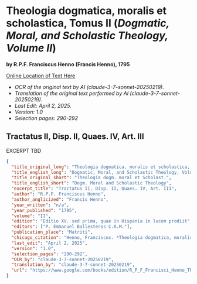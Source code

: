 # Theologia dogmatica, moralis et scholastica, Tomus II (*Dogmatic, Moral, and Scholastic Theology, Volume II*)

**by R.P.F. Franciscus Henno (Francis Henno), 1795**

[Online Location of Text Here](https://www.google.com/books/edition/R_P_F_Francisci_Henno_Theologia_dogm_mor/HblTUSfaCJ4C?hl=en&gbpv=1&dq=Utrum%20credant%20quod%20Papa%20canonice%20electus%2C%20qui%20pro%20temper%20fuerit&pg=PA290&printsec=frontcover)

- *OCR of the original text by AI (claude-3-7-sonnet-20250219).*
- *Translation of the original text performed by AI (claude-3-7-sonnet-20250219).*
- *Last Edit: April 2, 2025.*
- *Version: 1.0*
- *Selection pages: 290-292*

## Tractatus II, Disp. II, Quaes. IV, Art. III

EXCERPT TBD

```json
{
  "title_original_long": "Theologia dogmatica, moralis et scholastica, Tomus II",
  "title_english_long": "Dogmatic, Moral, and Scholastic Theology, Volume II",
  "title_original_short": "Theologia dogm. moral et Scholast.",
  "title_english_short": "Dogm. Moral and Scholastic Theology",
  "excerpt_title": "Tractatus II, Disp. II, Quaes. IV, Art. III",
  "author": "R.P.F. Franciscus Henno",
  "author_anglicized": "Francis Henno",
  "year_written": "n/a",
  "year_published": "1795",
  "volume": "II",
  "edition": "Editio XV. sed prima, quae in Hispania in lucem prodiit",
  "editors": ["P. Emmanuel Ballesteros C.R.M."],
  "publication_place": "Matriti",
  "chicago_citation": "Henno, Franciscus. *Theologia dogmatica, moralis et scholastica*, Vol. II. Editio XV. Matriti: Apud Benedictum Cano, 1795. Edited by P. Emmanuel Ballesteros C.R.M.",
  "last_edit": "April 2, 2025",
  "version": "1.0",
  "selection_pages": "290-292",
  "OCR_by": "claude-3-7-sonnet-20250219",
  "translation_by": "claude-3-7-sonnet-20250219",
  "url": "https://www.google.com/books/edition/R_P_F_Francisci_Henno_Theologia_dogm_mor/HblTUSfaCJ4C?hl=en&gbpv=1&dq=Utrum%20credant%20quod%20Papa%20canonice%20electus%2C%20qui%20pro%20temper%20fuerit&pg=PA290&printsec=frontcover"
}
```

